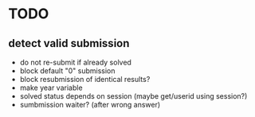 # TODO
## detect valid submission
+ do not re-submit if already solved
+ block default "0" submission
+ block resubmission of identical results?
+ make year variable
+ solved status depends on session (maybe get/userid using session?)
+ sumbmission waiter? (after wrong answer)
